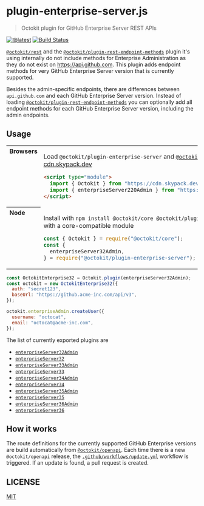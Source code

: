 # plugin-enterprise-server.js

> Octokit plugin for GitHub Enterprise Server REST APIs

[![@latest](https://img.shields.io/npm/v/@octokit/plugin-enterprise-server.svg)](https://www.npmjs.com/package/@octokit/plugin-enterprise-server)
[![Build Status](https://github.com/octokit/plugin-enterprise-server.js/workflows/Test/badge.svg)](https://github.com/octokit/plugin-enterprise-server.js/actions?workflow=Test)

[`@octokit/rest`](https://github.com/octokit/rest.js/) and the [`@octokit/plugin-rest-endpoint-methods`](https://github.com/octokit/plugin-rest-endpoint-methods.js/) plugin it's using internally do not include methods for Enterprise Administration as they do not exist on https://api.github.com. This plugin adds endpoint methods for very GitHub Enterprise Server version that is currently supported.

Besides the admin-specific endpoints, there are differences between `api.github.com` and each GitHub Enterprise Server version. Instead of loading [`@octokit/plugin-rest-endpoint-methods`](https://github.com/octokit/plugin-rest-endpoint-methods.js/) you can optionally add all endpoint methods for each GitHub Enterprise Server version, including the admin endpoints.

## Usage

<table>
<tbody valign=top align=left>
<tr><th>
Browsers
</th><td width=100%>

Load `@octokit/plugin-enterprise-server` and [`@octokit/core`](https://github.com/octokit/core.js) (or core-compatible module) directly from [cdn.skypack.dev](https://cdn.skypack.dev)

```html
<script type="module">
  import { Octokit } from "https://cdn.skypack.dev/@octokit/core";
  import { enterpriseServer220Admin } from "https://cdn.skypack.dev/@octokit/plugin-enterprise-server";
</script>
```

</td></tr>
<tr><th>
Node
</th><td>

Install with `npm install @octokit/core @octokit/plugin-enterprise-server`. Optionally replace `@octokit/core` with a core-compatible module

```js
const { Octokit } = require("@octokit/core");
const {
  enterpriseServer32Admin,
} = require("@octokit/plugin-enterprise-server");
```

</td></tr>
</tbody>
</table>

```js
const OctokitEnterprise32 = Octokit.plugin(enterpriseServer32Admin);
const octokit = new OctokitEnterprise32({
  auth: "secret123",
  baseUrl: "https://github.acme-inc.com/api/v3",
});

octokit.enterpriseAdmin.createUser({
  username: "octocat",
  email: "octocat@acme-inc.com",
});
```

The list of currently exported plugins are

- [`enterpriseServer32Admin`](docs/ghe-32.md#admin)
- [`enterpriseServer32`](docs/ghe-32.md#others)
- [`enterpriseServer33Admin`](docs/ghe-33.md#admin)
- [`enterpriseServer33`](docs/ghe-33.md#others)
- [`enterpriseServer34Admin`](docs/ghe-34.md#admin)
- [`enterpriseServer34`](docs/ghe-34.md#others)
- [`enterpriseServer35Admin`](docs/ghe-35.md#admin)
- [`enterpriseServer35`](docs/ghe-35.md#others)
- [`enterpriseServer36Admin`](docs/ghe-36.md#admin)
- [`enterpriseServer36`](docs/ghe-36.md#others)

## How it works

The route definitions for the currently supported GitHub Enterprise versions are build automatically from [`@octokit/openapi`](https://github.com/octokit/openapi). Each time there is a new `@octokit/openapi` release, the [`.github/workflows/update.yml`](.github/workflows/update.yml) workflow is triggered. If an update is found, a pull request is created.

## LICENSE

[MIT](LICENSE)
